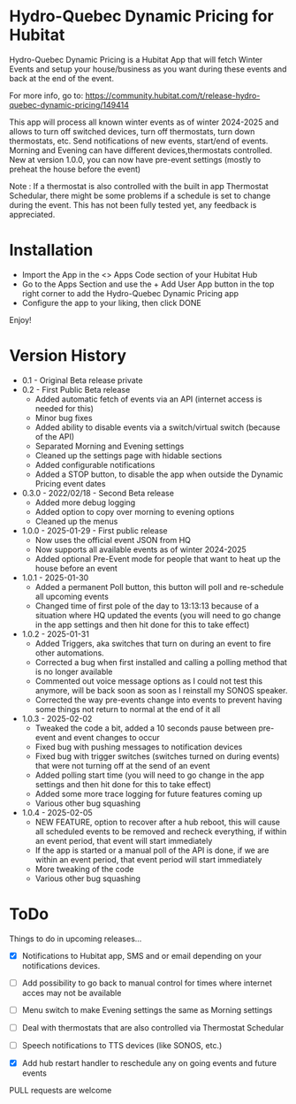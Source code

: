 # Hydro-Quebec Dynamic Pricing for Hubitat

Hydro-Quebec Dynamic Pricing is a Hubitat App that will fetch Winter Events and setup your house/business as you want during these events and back at the end of the event.

For more info, go to: https://community.hubitat.com/t/release-hydro-quebec-dynamic-pricing/149414


This app will process all known winter events as of winter 2024-2025 and allows to turn off switched devices, turn off thermostats, turn down thermostats, etc. Send notifications of new events, start/end of events. Morning and Evening can have different devices,thermostats controlled. New at version 1.0.0, you can now have pre-event settings (mostly to preheat the house before the event)

Note : If a thermostat is also controlled with the built in app Thermostat Schedular, there might be some problems if a schedule is set to change during the event. This has not been fully tested yet, any feedback is appreciated.


# Installation

* Import the App in the <> Apps Code section of your Hubitat Hub
* Go to the Apps Section and use the + Add User App button in the top right corner to add the Hydro-Quebec Dynamic Pricing app
* Configure the app to your liking, then click DONE

Enjoy!


# Version History

* 0.1 - Original Beta release private
* 0.2 - First Public Beta release 
  * Added automatic fetch of events via an API (internet access is needed for this)
  * Minor bug fixes
  * Added ability to disable events via a switch/virtual switch (because of the API)
  * Separated Morning and Evening settings
  * Cleaned up the settings page with hidable sections
  * Added configurable notifications
  * Added a STOP button, to disable the app when outside the Dynamic Pricing event dates
* 0.3.0 - 2022/02/18 - Second Beta release
  * Added more debug logging
  * Added option to copy over morning to evening options
  * Cleaned up the menus
* 1.0.0 - 2025-01-29 - First public release
  * Now uses the official event JSON from HQ
  * Now supports all available events as of winter 2024-2025
  * Added optional Pre-Event mode for people that want to heat up the house before an event
* 1.0.1 - 2025-01-30 
  * Added a permanent Poll button, this button will poll and re-schedule all upcoming events
  * Changed time of first pole of the day to 13:13:13 because of a situation where HQ updated the events (you will need to go change in the app settings and then hit done for this to take effect)
* 1.0.2 - 2025-01-31
  * Added Triggers, aka switches that turn on during an event to fire other automations.
  * Corrected a bug when first installed and calling a polling method that is no longer available
  * Commented out voice message options as I could not test this anymore, will be back soon as soon as I reinstall my SONOS speaker.
  * Corrected the way pre-events change into events to prevent having some things not return to normal at the end of it all
* 1.0.3 - 2025-02-02
  * Tweaked the code a bit, added a 10 seconds pause between pre-event and event changes to occur
  * Fixed bug with pushing messages to notification devices
  * Fixed bug with trigger switches (switches turned on during events) that were not turning off at the send of an event
  * Added polling start time (you will need to go change in the app settings and then hit done for this to take effect)
  * Added some more trace logging for future features coming up
  * Various other bug squashing
* 1.0.4 - 2025-02-05
  * NEW FEATURE, option to recover after a hub reboot, this will cause all scheduled events to be removed and recheck everything, if within an event period, that event will start immediately
  * If the app is started or a manual poll of the API is done, if we are within an event period, that event period will start immediately
  * More tweaking of the code
  * Various other bug squashing


# ToDo

Things to do in upcoming releases...

- [x] Notifications to Hubitat app, SMS and or email depending on your notifications devices.
- [ ] Add possibility to go back to manual control for times where internet acces may not be available
- [ ] Menu switch to make Evening settings the same as Morning settings
- [ ] Deal with thermostats that are also controlled via Thermostat Schedular
- [ ] Speech notifications to TTS devices (like SONOS, etc.)
- [x] Add hub restart handler to reschedule any on going events and future events


PULL requests are welcome
